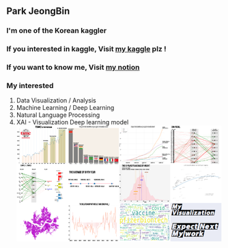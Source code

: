 ## Park JeongBin

### I'm one of the Korean kaggler
### If you interested in kaggle, Visit [my kaggle](https://www.notion.so/Park-Jeong-Bin-f70699ef4a91497ba0e9ec9c033bb8ab) plz ! 

### If you want to know me, Visit [my notion](https://www.notion.so/Park-Jeong-Bin-f70699ef4a91497ba0e9ec9c033bb8ab)


### My interested
1. Data Visualization / Analysis
2. Machine Learning / Deep Learning
3. Natural Language Processing
4. XAI - Visualization Deep learning model
![Alt text](img/my_work.png)
